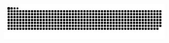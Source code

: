 ![Snake animation](https://github.com/LuisLimaIt/LuisLimaIt/blob/output/github-contribution-grid-snake.svg)
